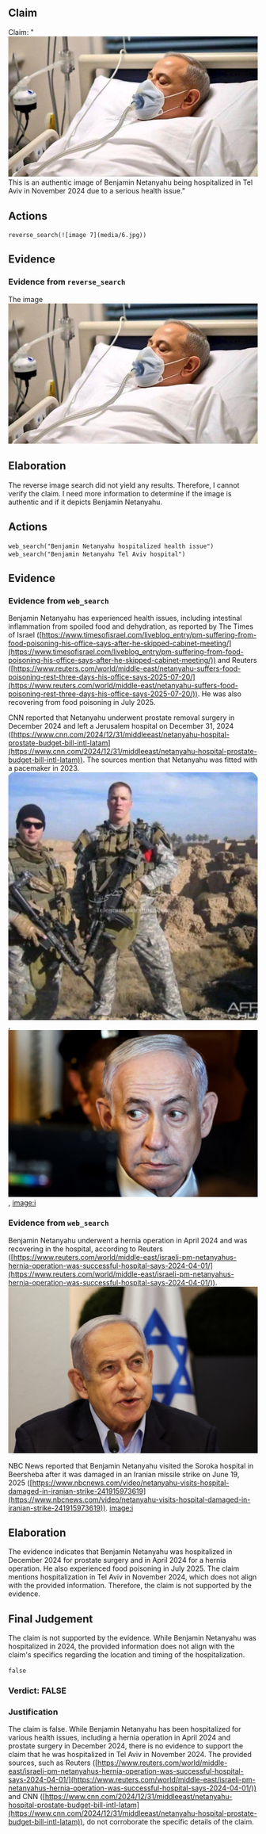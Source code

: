 ## Claim
Claim: "![image 7](media/6.jpg) This is an authentic image of Benjamin Netanyahu being hospitalized in Tel Aviv in November 2024 due to a serious health issue."

## Actions
```
reverse_search(![image 7](media/6.jpg))
```

## Evidence
### Evidence from `reverse_search`
The image ![image 7](media/6.jpg)

## Elaboration
The reverse image search did not yield any results. Therefore, I cannot verify the claim. I need more information to determine if the image is authentic and if it depicts Benjamin Netanyahu.


## Actions
```
web_search("Benjamin Netanyahu hospitalized health issue")
web_search("Benjamin Netanyahu Tel Aviv hospital")
```

## Evidence
### Evidence from `web_search`
Benjamin Netanyahu has experienced health issues, including intestinal inflammation from spoiled food and dehydration, as reported by The Times of Israel ([https://www.timesofisrael.com/liveblog_entry/pm-suffering-from-food-poisoning-his-office-says-after-he-skipped-cabinet-meeting/](https://www.timesofisrael.com/liveblog_entry/pm-suffering-from-food-poisoning-his-office-says-after-he-skipped-cabinet-meeting/)) and Reuters ([https://www.reuters.com/world/middle-east/netanyahu-suffers-food-poisoning-rest-three-days-his-office-says-2025-07-20/](https://www.reuters.com/world/middle-east/netanyahu-suffers-food-poisoning-rest-three-days-his-office-says-2025-07-20/)). He was also recovering from food poisoning in July 2025.

CNN reported that Netanyahu underwent prostate removal surgery in December 2024 and left a Jerusalem hospital on December 31, 2024 ([https://www.cnn.com/2024/12/31/middleeast/netanyahu-hospital-prostate-budget-bill-intl-latam](https://www.cnn.com/2024/12/31/middleeast/netanyahu-hospital-prostate-budget-bill-intl-latam)). The sources mention that Netanyahu was fitted with a pacemaker in 2023. ![image 1](media/0.jpg), ![image 4913](media/2025-08-23_01-23-1755912181-710249.jpg), <image:i>


### Evidence from `web_search`
Benjamin Netanyahu underwent a hernia operation in April 2024 and was recovering in the hospital, according to Reuters ([https://www.reuters.com/world/middle-east/israeli-pm-netanyahus-hernia-operation-was-successful-hospital-says-2024-04-01/](https://www.reuters.com/world/middle-east/israeli-pm-netanyahus-hernia-operation-was-successful-hospital-says-2024-04-01/)). ![image 625](media/2025-07-18_21-19-1752873552-700488.jpg)

NBC News reported that Benjamin Netanyahu visited the Soroka hospital in Beersheba after it was damaged in an Iranian missile strike on June 19, 2025 ([https://www.nbcnews.com/video/netanyahu-visits-hospital-damaged-in-iranian-strike-241915973619](https://www.nbcnews.com/video/netanyahu-visits-hospital-damaged-in-iranian-strike-241915973619)). <image:i>


## Elaboration
The evidence indicates that Benjamin Netanyahu was hospitalized in December 2024 for prostate surgery and in April 2024 for a hernia operation. He also experienced food poisoning in July 2025. The claim mentions hospitalization in Tel Aviv in November 2024, which does not align with the provided information. Therefore, the claim is not supported by the evidence.


## Final Judgement
The claim is not supported by the evidence. While Benjamin Netanyahu was hospitalized in 2024, the provided information does not align with the claim's specifics regarding the location and timing of the hospitalization.

`false`

### Verdict: FALSE

### Justification
The claim is false. While Benjamin Netanyahu has been hospitalized for various health issues, including a hernia operation in April 2024 and prostate surgery in December 2024, there is no evidence to support the claim that he was hospitalized in Tel Aviv in November 2024. The provided sources, such as Reuters ([https://www.reuters.com/world/middle-east/israeli-pm-netanyahus-hernia-operation-was-successful-hospital-says-2024-04-01/](https://www.reuters.com/world/middle-east/israeli-pm-netanyahus-hernia-operation-was-successful-hospital-says-2024-04-01/)) and CNN ([https://www.cnn.com/2024/12/31/middleeast/netanyahu-hospital-prostate-budget-bill-intl-latam](https://www.cnn.com/2024/12/31/middleeast/netanyahu-hospital-prostate-budget-bill-intl-latam)), do not corroborate the specific details of the claim.

